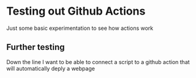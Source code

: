 # Testing out Github Actions

Just some basic experimentation to see how actions work

## Further testing

Down the line I want to be able to connect a script to a github action that will automatically deply a webpage
